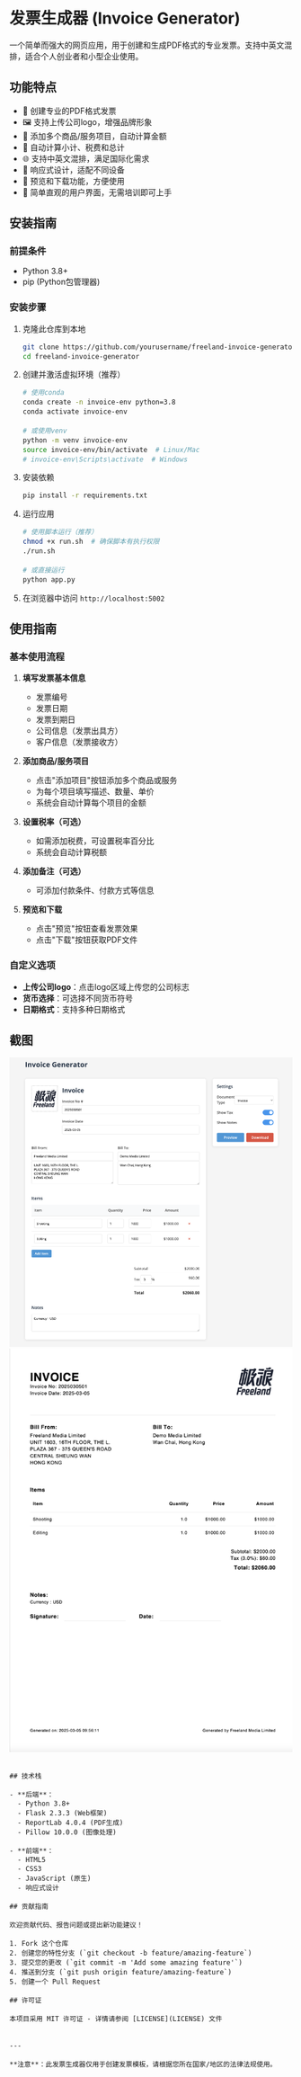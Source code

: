  # 发票生成器 (Invoice Generator)

一个简单而强大的网页应用，用于创建和生成PDF格式的专业发票。支持中英文混排，适合个人创业者和小型企业使用。

## 功能特点

- 🧾 创建专业的PDF格式发票
- 🖼️ 支持上传公司logo，增强品牌形象
- 📝 添加多个商品/服务项目，自动计算金额
- 🧮 自动计算小计、税费和总计
- 🌐 支持中英文混排，满足国际化需求
- 📱 响应式设计，适配不同设备
- 💾 预览和下载功能，方便使用
- 🔄 简单直观的用户界面，无需培训即可上手

## 安装指南

### 前提条件

- Python 3.8+
- pip (Python包管理器)

### 安装步骤

1. 克隆此仓库到本地
   ```bash
   git clone https://github.com/yourusername/freeland-invoice-generator.git
   cd freeland-invoice-generator
   ```

2. 创建并激活虚拟环境（推荐）
   ```bash
   # 使用conda
   conda create -n invoice-env python=3.8
   conda activate invoice-env
   
   # 或使用venv
   python -m venv invoice-env
   source invoice-env/bin/activate  # Linux/Mac
   # invoice-env\Scripts\activate  # Windows
   ```

3. 安装依赖
   ```bash
   pip install -r requirements.txt
   ```

4. 运行应用
   ```bash
   # 使用脚本运行（推荐）
   chmod +x run.sh  # 确保脚本有执行权限
   ./run.sh
   
   # 或直接运行
   python app.py
   ```

5. 在浏览器中访问 `http://localhost:5002`

## 使用指南

### 基本使用流程

1. **填写发票基本信息**
   - 发票编号
   - 发票日期
   - 发票到期日
   - 公司信息（发票出具方）
   - 客户信息（发票接收方）

2. **添加商品/服务项目**
   - 点击"添加项目"按钮添加多个商品或服务
   - 为每个项目填写描述、数量、单价
   - 系统会自动计算每个项目的金额

3. **设置税率（可选）**
   - 如需添加税费，可设置税率百分比
   - 系统会自动计算税额

4. **添加备注（可选）**
   - 可添加付款条件、付款方式等信息

5. **预览和下载**
   - 点击"预览"按钮查看发票效果
   - 点击"下载"按钮获取PDF文件

### 自定义选项

- **上传公司logo**：点击logo区域上传您的公司标志
- **货币选择**：可选择不同货币符号
- **日期格式**：支持多种日期格式


## 截图

![用户界面](static/images/screenshots/UI.png)
![PDF发票预览](static/images/screenshots/pdf_demo.png)
```

## 技术栈

- **后端**：
  - Python 3.8+
  - Flask 2.3.3 (Web框架)
  - ReportLab 4.0.4 (PDF生成)
  - Pillow 10.0.0 (图像处理)

- **前端**：
  - HTML5
  - CSS3
  - JavaScript (原生)
  - 响应式设计

## 贡献指南

欢迎贡献代码、报告问题或提出新功能建议！

1. Fork 这个仓库
2. 创建您的特性分支 (`git checkout -b feature/amazing-feature`)
3. 提交您的更改 (`git commit -m 'Add some amazing feature'`)
4. 推送到分支 (`git push origin feature/amazing-feature`)
5. 创建一个 Pull Request

## 许可证

本项目采用 MIT 许可证 - 详情请参阅 [LICENSE](LICENSE) 文件


---

**注意**：此发票生成器仅用于创建发票模板，请根据您所在国家/地区的法律法规使用。